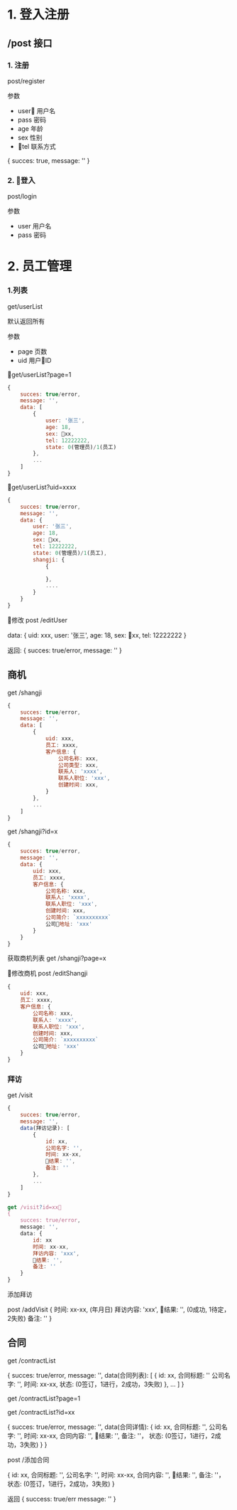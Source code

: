 # 1. 登入注册

## /post 接口

### 1. 注册
post/register

参数
- user 用户名
- pass 密码
- age 年龄
- sex 性别
- tel 联系方式

{
    succes: true,
    message: ''
}

###  2. 登入
post/login

参数
- user 用户名
- pass 密码

# 2. 员工管理

### 1.列表
get/userList

默认返回所有

参数
- page 页数
- uid 用户ID

get/userList?page=1

```javascript
{
    succes: true/error,
    message: '',
    data: [
        {
            user: '张三',
            age: 18,
            sex: xx,
            tel: 12222222,
            state: 0(管理员)/1(员工)
        },
        ...
    ]
}
```

get/userList?uid=xxxx
```javascript
{
    succes: true/error,
    message: '',
    data: {
        user: '张三',
        age: 18,
        sex: xx,
        tel: 12222222,
        state: 0(管理员)/1(员工),
        shangji: {
            {

            },
            ....
        }
    }
}
```

修改
post /editUser

data: {
    uid: xxx,
    user: '张三',
    age: 18,
    sex: xx,
    tel: 12222222
}

返回: {
    succes: true/error,
    message: ''
}

## 商机
get /shangji

```javascript
{
    succes: true/error,
    message: '',
    data: [
        {
            uid: xxx,
            员工: xxxx,
            客户信息: {
                公司名称: xxx,
                公司类型: xxx,
                联系人: 'xxxx',
                联系人职位: 'xxx',
                创建时间: xxx,
            }
        },
        ...
    ]
}
```

get /shangji?id=x
```javascript
{
    succes: true/error,
    message: '',
    data: {
        uid: xxx,
        员工: xxxx,
        客户信息: {
            公司名称: xxx,
            联系人: 'xxxx',
            联系人职位: 'xxx',
            创建时间: xxx,
            公司简介: `xxxxxxxxxx`
            公司地址: 'xxx'
        }
    }
}
```


获取商机列表
get /shangji?page=x


修改商机
post /editShangji 

```javascript
{
    uid: xxx,
    员工: xxxx,
    客户信息: {
        公司名称: xxx,
        联系人: 'xxxx',
        联系人职位: 'xxx',
        创建时间: xxx,
        公司简介: `xxxxxxxxxx`
        公司地址: 'xxx'
    }
}
```

### 拜访
get /visit

```javascript
{
    succes: true/error,
    message: '',
    data(拜访记录): [
        {
            id: xx,
            公司名字: '',
            时间: xx-xx,
            结果: '',
            备注: ''
        },
        ...
    ]
}

get /visit?id=xx
{
    succes: true/error,
    message: '',
    data: {
        id: xx
        时间: xx-xx,
        拜访内容: 'xxx',
        结果: '',
        备注: ''
    }
}
```

添加拜访

post /addVisit
{
    时间: xx-xx, (年月日)
    拜访内容: 'xxx',
    结果: '', (0成功, 1待定，2失败)
    备注: ''
}

## 合同
get /contractList

{
    succes: true/error,
    message: '',
    data(合同列表): [
        {
            id: xx,
            合同标题: ''
            公司名字: '',
            时间: xx-xx,
            状态: (0签订，1进行，2成功，3失败)
        },
        ...
    ]
}

get /contractList?page=1

get /contractList?id=xx

{
    succes: true/error,
    message: '',
    data(合同详情): 
    {
        id: xx,
        合同标题: '',
        公司名字: '',
        时间: xx-xx,
        合同内容: '',
        结果: '',
        备注: ''，
        状态: (0签订，1进行，2成功，3失败)
    }
}

post /添加合同

{
    id: xx,
    合同标题: '',
    公司名字: '',
    时间: xx-xx,
    合同内容: '',
    结果: '',
    备注: ''，
    状态: (0签订，1进行，2成功，3失败)
}

返回 
{
    success: true/err
    message: ''
}

